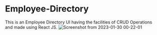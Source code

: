 # Employee-Directory
This is an Employee Directory UI having the facilities of CRUD Operations and made using React JS.
![Screenshot from 2023-01-30 00-22-01](https://user-images.githubusercontent.com/97469857/219855938-6c05df81-c67f-42eb-8bad-45960f6d3209.png)
